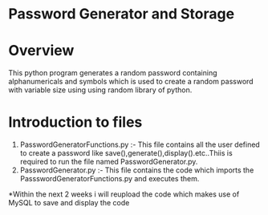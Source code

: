 # Password Generator and Storage
# Overview
This python program generates a random password containing alphanumericals and symbols which is used to create a random password with variable size using using random library of python.
# Introduction to files
1. PasswordGeneratorFunctions.py :- This file contains all the user defined to create a password like save(),generate(),display().etc..Thiis is required to run the file named PasswordGenerator.py.
2. PasswordGenerator.py :- This file contains the code which imports the PassswordGeneratorFunctions.py and executes them.

*Within the next 2 weeks i will reupload the code which makes use of MySQL to save and display the code
